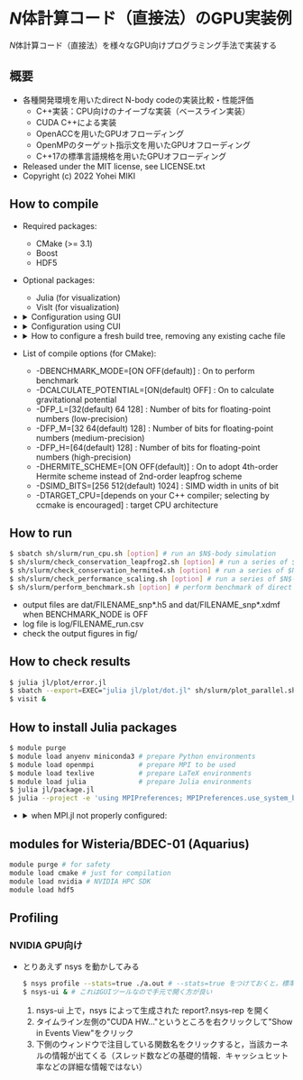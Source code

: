 # $N$体計算コード（直接法）のGPU実装例

$N$体計算コード（直接法）を様々なGPU向けプログラミング手法で実装する

## 概要

* 各種開発環境を用いたdirect N-body codeの実装比較・性能評価
  * C++実装：CPU向けのナイーブな実装（ベースライン実装）
  * CUDA C++による実装
  * OpenACCを用いたGPUオフローディング
  * OpenMPのターゲット指示文を用いたGPUオフローディング
  * C++17の標準言語規格を用いたGPUオフローディング
* Released under the MIT license, see LICENSE.txt
* Copyright (c) 2022 Yohei MIKI

## How to compile

* Required packages:
  * CMake (>= 3.1)
  * Boost
  * HDF5
* Optional packages:
  * Julia (for visualization)
  * VisIt (for visualization)
* <details><summary>Configuration using GUI</summary>

  ```sh
  $ cmake -S. -Bbuild # source directory is the current directory, target directory is build/
  $ cd build
  $ ccmake ../        # set options using the GUI interface (CXX cannot be changed in this step)
  ```

  </details>

* <details><summary>Configuration using CUI</summary>

  ```sh
  $ cmake -S. -Bbuild [option] # source directory is the current directory, target directory is build/
  $ cd build
  ```

  </details>

* <details><summary>How to configure a fresh build tree, removing any existing cache file</summary>

  ```sh
  $ cmake --fresh -S. -Bbuild [option] # introduced in CMake 3.24
  ```

  </details>

* List of compile options (for CMake):
  * -DBENCHMARK_MODE=[ON OFF(default)] : On to perform benchmark
  * -DCALCULATE_POTENTIAL=[ON(default) OFF] : On to calculate gravitational potential
  * -DFP_L=[32(default) 64 128] : Number of bits for floating-point numbers (low-precision)
  * -DFP_M=[32 64(default) 128] : Number of bits for floating-point numbers (medium-precision)
  * -DFP_H=[64(default) 128] : Number of bits for floating-point numbers (high-precision)
  * -DHERMITE_SCHEME=[ON OFF(default)] : On to adopt 4th-order Hermite scheme instead of 2nd-order leapfrog scheme
  * -DSIMD_BITS=[256 512(default) 1024] : SIMD width in units of bit
  * -DTARGET_CPU=[depends on your C++ compiler; selecting by ccmake is encouraged] : target CPU architecture

## How to run

```sh
$ sbatch sh/slurm/run_cpu.sh [option] # run an $N$-body simulation
$ sh/slurm/check_conservation_leapfrog2.sh [option] # run a series of $N$-body simulations (check energy conservation of 2nd-order leapfrog scheme)
$ sh/slurm/check_conservation_hermite4.sh [option] # run a series of $N$-body simulations (check energy conservation of 4th-order Hermite scheme)
$ sh/slurm/check_performance_scaling.sh [option] # run a series of $N$-body simulations (evaluate time-to-solution as a function of the number of $N$-body particles)
$ sh/slurm/perform_benchmark.sh [option] # perform benchmark of direct $N$-body simulation (force calculation only)
```

* output files are dat/FILENAME_snp*.h5 and dat/FILENAME_snp*.xdmf when BENCHMARK_NODE is OFF
* log file is log/FILENAME_run.csv
* check the output figures in fig/

## How to check results

```sh
$ julia jl/plot/error.jl                                                # show time evolution of conservatives and the virial ratio
$ sbatch --export=EXEC="julia jl/plot/dot.jl" sh/slurm/plot_parallel.sh # show particles distribution by using dots
$ visit &                                                               # open dat/FILENAME_snp*.xdmf files and visualize them
```

## How to install Julia packages

```sh
$ module purge
$ module load anyenv miniconda3 # prepare Python environments
$ module load openmpi           # prepare MPI to be used
$ module load texlive           # prepare LaTeX environments
$ module load julia             # prepare Julia environments
$ julia jl/package.jl
$ julia --project -e 'using MPIPreferences; MPIPreferences.use_system_binary()' # configure to use system-provided MPI
```

* <details><summary>when MPI.jl not properly configured:</summary>

  ```sh
  $ module purge
  $ module load anyenv miniconda3 # prepare Python environments
  $ module load openmpi           # prepare MPI to be used
  $ module load texlive           # prepare LaTeX environments
  $ module load julia             # prepare Julia environments
  $ julia
  > using Pkg
  > Pkg.build("MPI")
  > exit()
  ```

  </details>

## modules for Wisteria/BDEC-01 (Aquarius)

```sh
module purge # for safety
module load cmake # just for compilation
module load nvidia # NVIDIA HPC SDK
module load hdf5
```

## Profiling

### NVIDIA GPU向け

* とりあえず nsys を動かしてみる

  ```sh
  $ nsys profile --stats=true ./a.out # --stats=true をつけておくと，標準エラー出力にも結果（の概要）が出てくる
  $ nsys-ui & # これはGUIツールなので手元で開く方が良い
  ```

  1. nsys-ui 上で，nsys によって生成された report?.nsys-rep を開く
  2. タイムライン左側の"CUDA HW..."というところを右クリックして"Show in Events View"をクリック
  3. 下側のウィンドウで注目している関数名をクリックすると，当該カーネルの情報が出てくる（スレッド数などの基礎的情報．キャッシュヒット率などの詳細な情報ではない）
